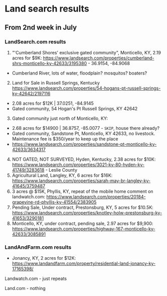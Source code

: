 # Land search results

## From 2nd week in July

### LandSearch.com results

1. "'Cumberland Shores' exclusive gated community", Monticello, KY, 2.19 acres for $9K: https://www.landsearch.com/properties/cumberland-shrs-monticello-ky-42633/3195380 - 36.9154, -84.9068

- Cumberland River, lots of water, floodplain? mosquitos? boaters?

2. Land for Sale in Russell Springs, Kentucky https://www.landsearch.com/properties/54-hogans-pt-russell-springs-ky-42642/2197116

- 2.08 acres for $12K | 37.0251, -84.9145
- Gated community, 54 Hogan's Pt Russell Springs, KY 42642

3. Gated community just north of Monticello, KY:

- 2.68 acres for $14900 | 36.8757, -85.0077 - `SKIP`, house there already?
- Gated community, Sandstone Pt, Monticello, KY 42633, no livestock. Maintenance fee is $350/year to keep up the place
- https://www.landsearch.com/properties/sandstone-pt-monticello-ky-42633/3634317

4. NOT GATED, NOT SURVEYED, Hyden, Kentucky, 2.38 acres for $10K: https://www.landsearch.com/properties/3021-ky-80-hyden-ky-41749/3283618 - Leslie County
5. Agricultural Land, Langley, KY, 6 acres for $16K: https://www.landsearch.com/properties/sarah-may-br-langley-ky-41645/3759487
6. 3 acres @ $15K, Phyllis, KY, repeat of the mobile home comment on landwatch.com: https://www.landsearch.com/properties/20184-grapevine-rd-phyllis-ky-41554/2383905
7. Pending Sale, Under contract, Prestonsburg, KY, 5 acres for $10.5K: https://www.landsearch.com/properties/knotley-holw-prestonsburg-ky-41653/3290181
8. Monticello, KY, under contract, pending sale, 2.97 acres for $9,900: https://www.landsearch.com/properties/highway-167-monticello-ky-42633/3085891

### LandAndFarm.com results

- Jonancy, KY, 2 acres for $12K: https://www.landandfarm.com/property/residential-land-jonancy-ky-17165398/

Landwatch.com - just repeats

Land.com - nothing
